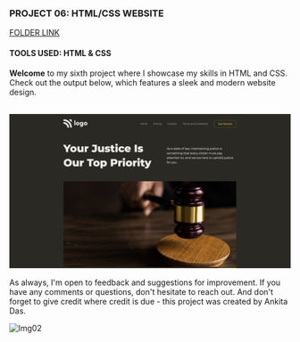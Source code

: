 ### PROJECT 06: HTML/CSS WEBSITE

[FOLDER LINK](https://github.com/imankitadas/Fullstack-Javascript-Projects-2023/tree/main/HTML%20and%20CSS%20Projects/Project%2006)

#### TOOLS USED: HTML & CSS

**Welcome** to my sixth project where I showcase my skills in HTML and CSS. Check out the output below, which features a sleek and modern website design.<br><br>

![IMG1](Output.png) <BR>

As always, I'm open to feedback and suggestions for improvement. If you have any comments or questions, don't hesitate to reach out. And don't forget to give credit where credit is due - this project was created by Ankita Das.

![Img02](https://img.shields.io/badge/By-Ankita%20das-brightgreen)
